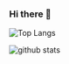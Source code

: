 ### Hi there 👋

![Top Langs](https://github-readme-stats.vercel.app/api/top-langs/?username=beyond7&layout=compact&theme=monokai&count_private=true)

![github stats](https://github-readme-stats.vercel.app/api?username=beyond7&show_icons=true&theme=monokai&count_private=true)
